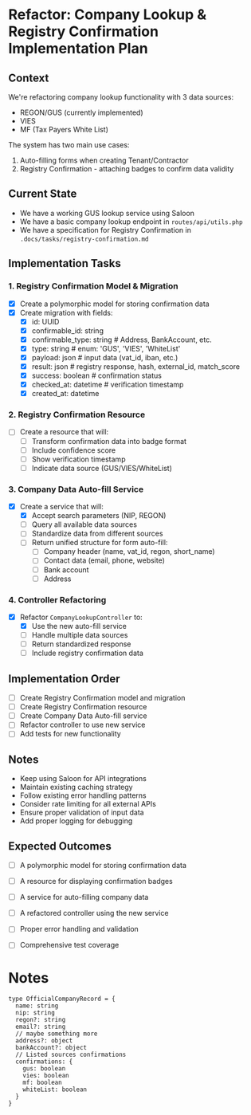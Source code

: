 # Refactor: Company Lookup & Registry Confirmation Implementation Plan

## Context
We're refactoring company lookup functionality with 3 data sources:
- REGON/GUS (currently implemented)
- VIES
- MF (Tax Payers White List)

The system has two main use cases:
1. Auto-filling forms when creating Tenant/Contractor
2. Registry Confirmation - attaching badges to confirm data validity

## Current State
- We have a working GUS lookup service using Saloon
- We have a basic company lookup endpoint in `routes/api/utils.php`
- We have a specification for Registry Confirmation in `.docs/tasks/registry-confirmation.md`

## Implementation Tasks

### 1. Registry Confirmation Model & Migration
- [x] Create a polymorphic model for storing confirmation data
- [x] Create migration with fields:
  - [x] id: UUID
  - [x] confirmable_id: string
  - [x] confirmable_type: string   # Address, BankAccount, etc.
  - [x] type: string               # enum: 'GUS', 'VIES', 'WhiteList'
  - [x] payload: json              # input data (vat_id, iban, etc.)
  - [x] result: json               # registry response, hash, external_id, match_score
  - [x] success: boolean           # confirmation status
  - [x] checked_at: datetime       # verification timestamp
  - [x] created_at: datetime

### 2. Registry Confirmation Resource
- [ ] Create a resource that will:
  - [ ] Transform confirmation data into badge format
  - [ ] Include confidence score
  - [ ] Show verification timestamp
  - [ ] Indicate data source (GUS/VIES/WhiteList)

### 3. Company Data Auto-fill Service
- [x] Create a service that will:
  - [x] Accept search parameters (NIP, REGON)
  - [ ] Query all available data sources
  - [ ] Standardize data from different sources
  - [ ] Return unified structure for form auto-fill:
    - [ ] Company header (name, vat_id, regon, short_name)
    - [ ] Contact data (email, phone, website)
    - [ ] Bank account
    - [ ] Address

### 4. Controller Refactoring
- [x] Refactor `CompanyLookupController` to:
  - [x] Use the new auto-fill service
  - [ ] Handle multiple data sources
  - [ ] Return standardized response
  - [ ] Include registry confirmation data

## Implementation Order
- [ ] Create Registry Confirmation model and migration
- [ ] Create Registry Confirmation resource
- [ ] Create Company Data Auto-fill service
- [ ] Refactor controller to use new service
- [ ] Add tests for new functionality

## Notes
- Keep using Saloon for API integrations
- Maintain existing caching strategy
- Follow existing error handling patterns
- Consider rate limiting for all external APIs
- Ensure proper validation of input data
- Add proper logging for debugging

## Expected Outcomes
- [ ] A polymorphic model for storing confirmation data
- [ ] A resource for displaying confirmation badges
- [ ] A service for auto-filling company data
- [ ] A refactored controller using the new service
- [ ] Proper error handling and validation
- [ ] Comprehensive test coverage


# Notes
```
type OfficialCompanyRecord = {
  name: string
  nip: string
  regon?: string
  email?: string
  // maybe something more
  address?: object
  bankAccount?: object
  // Listed sources confirmations
  confirmations: {
    gus: boolean
    vies: boolean
    mf: boolean
    whiteList: boolean
  }
}
```